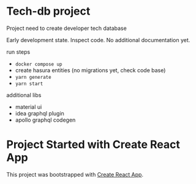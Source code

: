 # Tech-db project

Project need to create developer tech database

Early development state. Inspect code. No additional documentation yet.

run steps
* `docker compose up`
* create hasura entities (no migrations yet, check code base)
* `yarn generate`
* `yarn start` 

additional libs
+ material ui
+ idea graphql plugin
+ apollo graphql codegen

# Project Started with Create React App

This project was bootstrapped with [Create React App](https://github.com/facebook/create-react-app).
